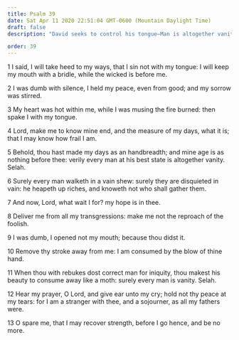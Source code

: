 ```yaml
---
title: Psalm 39
date: Sat Apr 11 2020 22:51:04 GMT-0600 (Mountain Daylight Time)
draft: false
description: "David seeks to control his tongue—Man is altogether vanity—He is a stranger and a sojourner on the earth."

order: 39
---
```

    
1 I said, I will take heed to my ways, that I sin not with my tongue: I will keep my mouth with a bridle, while the wicked is before me.

2 I was dumb with silence, I held my peace, even from good; and my sorrow was stirred.

3 My heart was hot within me, while I was musing the fire burned: then spake I with my tongue.

4 Lord, make me to know mine end, and the measure of my days, what it is; that I may know how frail I am.

5 Behold, thou hast made my days as an handbreadth; and mine age is as nothing before thee: verily every man at his best state is altogether vanity. Selah.

6 Surely every man walketh in a vain shew: surely they are disquieted in vain: he heapeth up riches, and knoweth not who shall gather them.

7 And now, Lord, what wait I for? my hope is in thee.

8 Deliver me from all my transgressions: make me not the reproach of the foolish.

9 I was dumb, I opened not my mouth; because thou didst it.

10 Remove thy stroke away from me: I am consumed by the blow of thine hand.

11 When thou with rebukes dost correct man for iniquity, thou makest his beauty to consume away like a moth: surely every man is vanity. Selah.

12 Hear my prayer, O Lord, and give ear unto my cry; hold not thy peace at my tears: for I am a stranger with thee, and a sojourner, as all my fathers were.

13 O spare me, that I may recover strength, before I go hence, and be no more.
